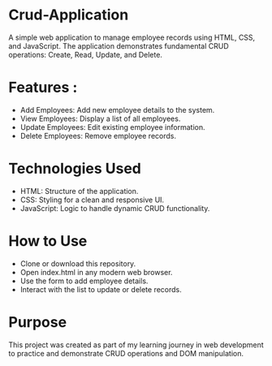 # Crud-Application 

A simple web application to manage employee records using HTML, CSS, and JavaScript. The application demonstrates fundamental CRUD operations: Create, Read, Update, and Delete.

# Features :
- Add Employees: Add new employee details to the system.
- View Employees: Display a list of all employees.
- Update Employees: Edit existing employee information.
- Delete Employees: Remove employee records.

# Technologies Used
- HTML: Structure of the application.
- CSS: Styling for a clean and responsive UI.
- JavaScript: Logic to handle dynamic CRUD functionality.

# How to Use
- Clone or download this repository.
- Open index.html in any modern web browser.
- Use the form to add employee details.
- Interact with the list to update or delete records.

# Purpose
This project was created as part of my learning journey in web development to practice and demonstrate CRUD operations and DOM manipulation.
